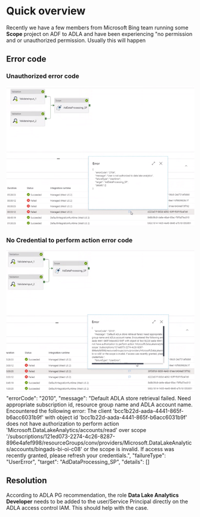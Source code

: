 # Quick overview
Recently we have a few members from Microsoft Bing team running some **Scope** project on ADF to ADLA and have been experiencing "no permission and or unauthorized permission. 
Usually this will happen 

## Error code
### Unauthorized error code

![image.png](/.attachments/image-ce390a8b-abd4-40a7-9c02-519625ac32ab.png)

### No Credential to perform action error code
![image.png](/.attachments/image-8c130b5b-755f-4672-bd4c-78a437b79b8f.png)
"errorCode": "2010", "message": "Default ADLA store retrieval failed. Need appropriate subscription id, resource group name and ADLA account name. Encountered the following error: The client 'bcc1b22d-aada-4441-865f-b6acc6031b9f' with object id 'bcc1b22d-aada-4441-865f-b6acc6031b9f' does not have authorization to perform action 'Microsoft.DataLakeAnalytics/accounts/read' over scope '/subscriptions/121ed073-2274-4c26-8287-896e4afef998/resourceGroups/conv/providers/Microsoft.DataLakeAnalytics/accounts/bingads-bi-oi-c08' or the scope is invalid. If access was recently granted, please refresh your credentials.", "failureType": "UserError", "target": "AdDataProcessing_SP", "details": []

## Resolution 
According to ADLA PG recommendation, the role **Data Lake Analytics Developer** needs to be added to the user/Service Principal directly on the ADLA access control IAM. 
This should help with the case. 
 

